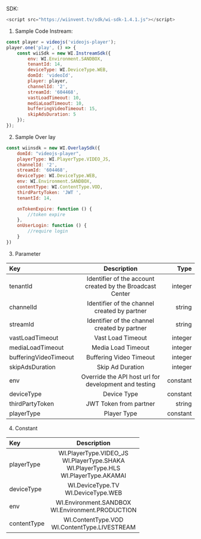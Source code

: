 SDK: 
````javascript
<script src="https://wiinvent.tv/sdk/wi-sdk-1.4.1.js"></script>
````

1. Sample Code Instream:
```javascript
const player = videojs('videojs-player');
player.one('play', () => {
    const wiiSdk = new WI.InstreamSdk({
        env: WI.Environment.SANDBOX,
        tenantId: 14,
        deviceType: WI.DeviceType.WEB,
        domId: 'videoId',
        player: player,
        channelId: '2',
        streamId: '604468',
        vastLoadTimeout: 10,
        mediaLoadTimeout: 10,
        bufferingVideoTimeout: 15,
        skipAdsDuration: 5
    });
});
```
2. Sample Over lay

````javascript
const wiinsdk = new WI.OverlaySdk({
    domId: "videojs-player",
    playerType: WI.PlayerType.VIDEO_JS,
    channelId: '2',
    streamId: '604468',
    deviceType: WI.DeviceType.WEB,
    env: WI.Environment.SANDBOX,
    contentType: WI.ContentType.VOD,
    thirdPartyToken: 'JWT ',
    tenantId: 14,

    onTokenExpire: function () {
        //token expire
    },
    onUserLogin: function () {
        //require login
    }
})
````
3. Parameter

| Key                   |                        Description                        |     Type |
|:----------------------|:---------------------------------------------------------:|---------:|
| tenantId              | Identifier of the account created by the Broadcast Center |  integer |
| channelId             |       Identifier of the channel created by partner        |   string |
| streamId              |       Identifier of the channel created by partner        |   string |
| vastLoadTimeout       |                     Vast Load Timeout                     |  integer |
| mediaLoadTimeout      |                    Media Load Timeout                     |  integer |
| bufferingVideoTimeout |                  Buffering Video Timeout                  |  integer |
| skipAdsDuration       |                     Skip Ad Duration                      |  integer |
| env                   |   Override the API host url for development and testing   | constant |
| deviceType            |                        Device Type                        | constant |
| thirdPartyToken       |                  JWT Token from partner                   |   string |
| playerType            |                        Player Type                        | constant |

4. Constant

| Key         |                                           Description                                            |     
|:------------|:------------------------------------------------------------------------------------------------:|
| playerType  | WI.PlayerType.VIDEO_JS <br> WI.PlayerType.SHAKA <br> WI.PlayerType.HLS <br/>WI.PlayerType.AKAMAI |  
| deviceType  |                             WI.DeviceType.TV <br/> WI.DeviceType.WEB                             |  
| env         |                      WI.Environment.SANDBOX <br/> WI.Environment.PRODUCTION                      |   
| contentType |                        WI.ContentType.VOD <br/>WI.ContentType.LIVESTREAM                         | 

